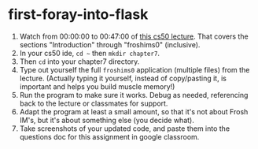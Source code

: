 # first-foray-into-flask

1. Watch from 00:00:00 to 00:47:00 of [this cs50 lecture](https://video.cs50.net/2018/fall/lectures/7). That covers the sections "Introduction" through "froshims0" (inclusive).
2. In your cs50 ide, `cd ~` then `mkdir chapter7`.
2. Then `cd` into your chapter7 directory.
3. Type out yourself the full `froshims0` application (multiple files) from the lecture. (Actually typing it yourself, instead of copy/pasting it, is important and helps you build muscle memory!)
4. Run the program to make sure it works. Debug as needed, referencing back to the lecture or classmates for support.
5. Adapt the program at least a small amount, so that it's not about Frosh IM's, but it's about something else (you decide what).
6. Take screenshots of your updated code, and paste them into the questions doc for this assignment in google classroom.

